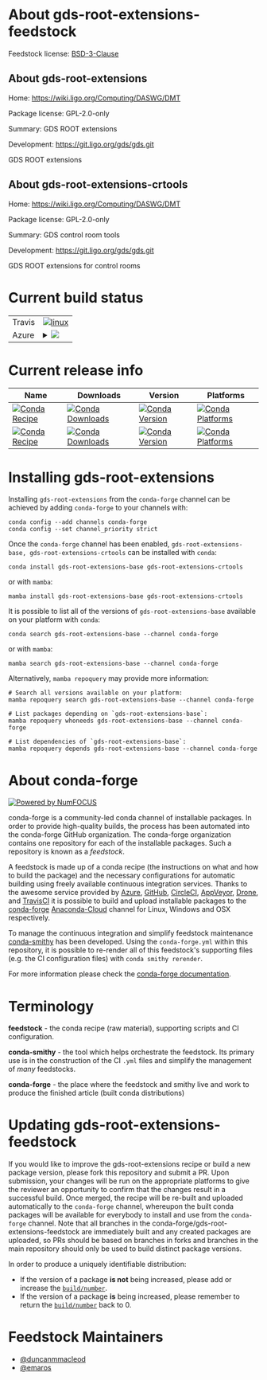 About gds-root-extensions-feedstock
===================================

Feedstock license: [BSD-3-Clause](https://github.com/conda-forge/gds-root-extensions-feedstock/blob/main/LICENSE.txt)


About gds-root-extensions
-------------------------

Home: https://wiki.ligo.org/Computing/DASWG/DMT

Package license: GPL-2.0-only

Summary: GDS ROOT extensions

Development: https://git.ligo.org/gds/gds.git

GDS ROOT extensions


About gds-root-extensions-crtools
---------------------------------

Home: https://wiki.ligo.org/Computing/DASWG/DMT

Package license: GPL-2.0-only

Summary: GDS control room tools

Development: https://git.ligo.org/gds/gds.git

GDS ROOT extensions for control rooms


Current build status
====================


<table><tr>
    <td>Travis</td>
    <td>
      <a href="https://app.travis-ci.com/conda-forge/gds-root-extensions-feedstock">
        <img alt="linux" src="https://img.shields.io/travis/com/conda-forge/gds-root-extensions-feedstock/main.svg?label=Linux">
      </a>
    </td>
  </tr>
    
  <tr>
    <td>Azure</td>
    <td>
      <details>
        <summary>
          <a href="https://dev.azure.com/conda-forge/feedstock-builds/_build/latest?definitionId=12949&branchName=main">
            <img src="https://dev.azure.com/conda-forge/feedstock-builds/_apis/build/status/gds-root-extensions-feedstock?branchName=main">
          </a>
        </summary>
        <table>
          <thead><tr><th>Variant</th><th>Status</th></tr></thead>
          <tbody><tr>
              <td>linux_64</td>
              <td>
                <a href="https://dev.azure.com/conda-forge/feedstock-builds/_build/latest?definitionId=12949&branchName=main">
                  <img src="https://dev.azure.com/conda-forge/feedstock-builds/_apis/build/status/gds-root-extensions-feedstock?branchName=main&jobName=linux&configuration=linux%20linux_64_" alt="variant">
                </a>
              </td>
            </tr><tr>
              <td>linux_aarch64</td>
              <td>
                <a href="https://dev.azure.com/conda-forge/feedstock-builds/_build/latest?definitionId=12949&branchName=main">
                  <img src="https://dev.azure.com/conda-forge/feedstock-builds/_apis/build/status/gds-root-extensions-feedstock?branchName=main&jobName=linux&configuration=linux%20linux_aarch64_" alt="variant">
                </a>
              </td>
            </tr><tr>
              <td>osx_64</td>
              <td>
                <a href="https://dev.azure.com/conda-forge/feedstock-builds/_build/latest?definitionId=12949&branchName=main">
                  <img src="https://dev.azure.com/conda-forge/feedstock-builds/_apis/build/status/gds-root-extensions-feedstock?branchName=main&jobName=osx&configuration=osx%20osx_64_" alt="variant">
                </a>
              </td>
            </tr>
          </tbody>
        </table>
      </details>
    </td>
  </tr>
</table>

Current release info
====================

| Name | Downloads | Version | Platforms |
| --- | --- | --- | --- |
| [![Conda Recipe](https://img.shields.io/badge/recipe-gds--root--extensions--base-green.svg)](https://anaconda.org/conda-forge/gds-root-extensions-base) | [![Conda Downloads](https://img.shields.io/conda/dn/conda-forge/gds-root-extensions-base.svg)](https://anaconda.org/conda-forge/gds-root-extensions-base) | [![Conda Version](https://img.shields.io/conda/vn/conda-forge/gds-root-extensions-base.svg)](https://anaconda.org/conda-forge/gds-root-extensions-base) | [![Conda Platforms](https://img.shields.io/conda/pn/conda-forge/gds-root-extensions-base.svg)](https://anaconda.org/conda-forge/gds-root-extensions-base) |
| [![Conda Recipe](https://img.shields.io/badge/recipe-gds--root--extensions--crtools-green.svg)](https://anaconda.org/conda-forge/gds-root-extensions-crtools) | [![Conda Downloads](https://img.shields.io/conda/dn/conda-forge/gds-root-extensions-crtools.svg)](https://anaconda.org/conda-forge/gds-root-extensions-crtools) | [![Conda Version](https://img.shields.io/conda/vn/conda-forge/gds-root-extensions-crtools.svg)](https://anaconda.org/conda-forge/gds-root-extensions-crtools) | [![Conda Platforms](https://img.shields.io/conda/pn/conda-forge/gds-root-extensions-crtools.svg)](https://anaconda.org/conda-forge/gds-root-extensions-crtools) |

Installing gds-root-extensions
==============================

Installing `gds-root-extensions` from the `conda-forge` channel can be achieved by adding `conda-forge` to your channels with:

```
conda config --add channels conda-forge
conda config --set channel_priority strict
```

Once the `conda-forge` channel has been enabled, `gds-root-extensions-base, gds-root-extensions-crtools` can be installed with `conda`:

```
conda install gds-root-extensions-base gds-root-extensions-crtools
```

or with `mamba`:

```
mamba install gds-root-extensions-base gds-root-extensions-crtools
```

It is possible to list all of the versions of `gds-root-extensions-base` available on your platform with `conda`:

```
conda search gds-root-extensions-base --channel conda-forge
```

or with `mamba`:

```
mamba search gds-root-extensions-base --channel conda-forge
```

Alternatively, `mamba repoquery` may provide more information:

```
# Search all versions available on your platform:
mamba repoquery search gds-root-extensions-base --channel conda-forge

# List packages depending on `gds-root-extensions-base`:
mamba repoquery whoneeds gds-root-extensions-base --channel conda-forge

# List dependencies of `gds-root-extensions-base`:
mamba repoquery depends gds-root-extensions-base --channel conda-forge
```


About conda-forge
=================

[![Powered by
NumFOCUS](https://img.shields.io/badge/powered%20by-NumFOCUS-orange.svg?style=flat&colorA=E1523D&colorB=007D8A)](https://numfocus.org)

conda-forge is a community-led conda channel of installable packages.
In order to provide high-quality builds, the process has been automated into the
conda-forge GitHub organization. The conda-forge organization contains one repository
for each of the installable packages. Such a repository is known as a *feedstock*.

A feedstock is made up of a conda recipe (the instructions on what and how to build
the package) and the necessary configurations for automatic building using freely
available continuous integration services. Thanks to the awesome service provided by
[Azure](https://azure.microsoft.com/en-us/services/devops/), [GitHub](https://github.com/),
[CircleCI](https://circleci.com/), [AppVeyor](https://www.appveyor.com/),
[Drone](https://cloud.drone.io/welcome), and [TravisCI](https://travis-ci.com/)
it is possible to build and upload installable packages to the
[conda-forge](https://anaconda.org/conda-forge) [Anaconda-Cloud](https://anaconda.org/)
channel for Linux, Windows and OSX respectively.

To manage the continuous integration and simplify feedstock maintenance
[conda-smithy](https://github.com/conda-forge/conda-smithy) has been developed.
Using the ``conda-forge.yml`` within this repository, it is possible to re-render all of
this feedstock's supporting files (e.g. the CI configuration files) with ``conda smithy rerender``.

For more information please check the [conda-forge documentation](https://conda-forge.org/docs/).

Terminology
===========

**feedstock** - the conda recipe (raw material), supporting scripts and CI configuration.

**conda-smithy** - the tool which helps orchestrate the feedstock.
                   Its primary use is in the construction of the CI ``.yml`` files
                   and simplify the management of *many* feedstocks.

**conda-forge** - the place where the feedstock and smithy live and work to
                  produce the finished article (built conda distributions)


Updating gds-root-extensions-feedstock
======================================

If you would like to improve the gds-root-extensions recipe or build a new
package version, please fork this repository and submit a PR. Upon submission,
your changes will be run on the appropriate platforms to give the reviewer an
opportunity to confirm that the changes result in a successful build. Once
merged, the recipe will be re-built and uploaded automatically to the
`conda-forge` channel, whereupon the built conda packages will be available for
everybody to install and use from the `conda-forge` channel.
Note that all branches in the conda-forge/gds-root-extensions-feedstock are
immediately built and any created packages are uploaded, so PRs should be based
on branches in forks and branches in the main repository should only be used to
build distinct package versions.

In order to produce a uniquely identifiable distribution:
 * If the version of a package **is not** being increased, please add or increase
   the [``build/number``](https://docs.conda.io/projects/conda-build/en/latest/resources/define-metadata.html#build-number-and-string).
 * If the version of a package **is** being increased, please remember to return
   the [``build/number``](https://docs.conda.io/projects/conda-build/en/latest/resources/define-metadata.html#build-number-and-string)
   back to 0.

Feedstock Maintainers
=====================

* [@duncanmmacleod](https://github.com/duncanmmacleod/)
* [@emaros](https://github.com/emaros/)

